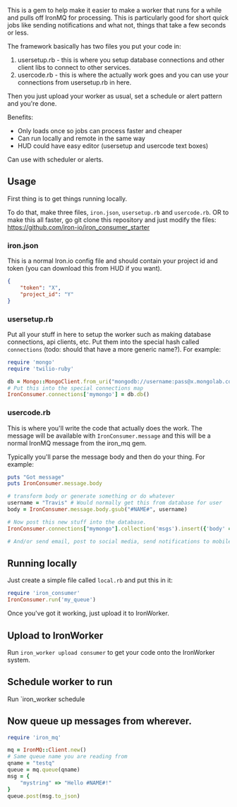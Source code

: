 This is a gem to help make it easier to make a worker that runs for a while and pulls off IronMQ for processing. This is particularly good for short quick jobs like sending notifications and what not, things that take a few seconds or less. 

The framework basically has two files you put your code in:

1. usersetup.rb - this is where you setup database connections and other client libs to connect to other services.
2. usercode.rb - this is where the actually work goes and you can use your connections from usersetup.rb in here.

Then you just upload your worker as usual, set a schedule or alert pattern and you're done. 

Benefits:

- Only loads once so jobs can process faster and cheaper
- Can run locally and remote in the same way
- HUD could have easy editor (usersetup and usercode text boxes)

Can use with scheduler or alerts.

## Usage

First thing is to get things running locally.

To do that, make three files, `iron.json`, `usersetup.rb` and
`usercode.rb`. OR to make this all faster, go git clone this repository and just modify the files:
https://github.com/iron-io/iron_consumer_starter

### iron.json

This is a normal Iron.io config file and should contain your project id and token (you can download this from
HUD if you want).

```json
{
    "token": "X",
    "project_id": "Y"
}
```

### usersetup.rb

Put all your stuff in here to setup the worker such as making database connections, api clients, etc. Put them
into the special hash called `connections` (todo: should that have a more generic name?). For example:

```ruby
require 'mongo'
require 'twilio-ruby'

db = Mongo::MongoClient.from_uri("mongodb://username:pass@x.mongolab.com:12345/tester")
# Put this into the special connections map
IronConsumer.connections['mymongo'] = db.db()
```

### usercode.rb

This is where you'll write the code that actually does the work. The message will be available with
`IronConsumer.message` and this will be a normal IronMQ message from the iron_mq gem.

Typically you'll parse the message body and then do your thing. For example:

```ruby
puts "Got message"
puts IronConsumer.message.body

# transform body or generate something or do whatever
username = "Travis" # Would normally get this from database for user
body = IronConsumer.message.body.gsub("#NAME#", username)

# Now post this new stuff into the database.
IronConsumer.connections["mymongo"].collection('msgs').insert({'body' => body})

# And/or send email, post to social media, send notifications to mobile phone, etc.
```

## Running locally

Just create a simple file called `local.rb` and put this in it:

```ruby
require 'iron_consumer'
IronConsumer.run('my_queue')
```

Once you've got it working, just upload it to IronWorker.

## Upload to IronWorker

Run `iron_worker upload consumer` to get your code onto the IronWorker system.

## Schedule worker to run

Run `iron_worker schedule

## Now queue up messages from wherever.

```ruby
require 'iron_mq'

mq = IronMQ::Client.new()
# Same queue name you are reading from
qname = "testq"
queue = mq.queue(qname)
msg = {
    "mystring" => "Hello #NAME#!"
}
queue.post(msg.to_json)
```



